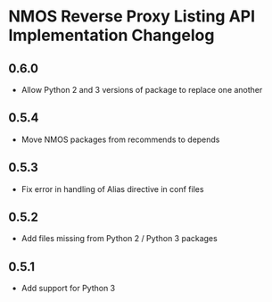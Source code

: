 # NMOS Reverse Proxy Listing API Implementation Changelog

## 0.6.0
- Allow Python 2 and 3 versions of package to replace one another

## 0.5.4
- Move NMOS packages from recommends to depends

## 0.5.3
- Fix error in handling of Alias directive in conf files

## 0.5.2
- Add files missing from Python 2 / Python 3 packages

## 0.5.1
- Add support for Python 3
